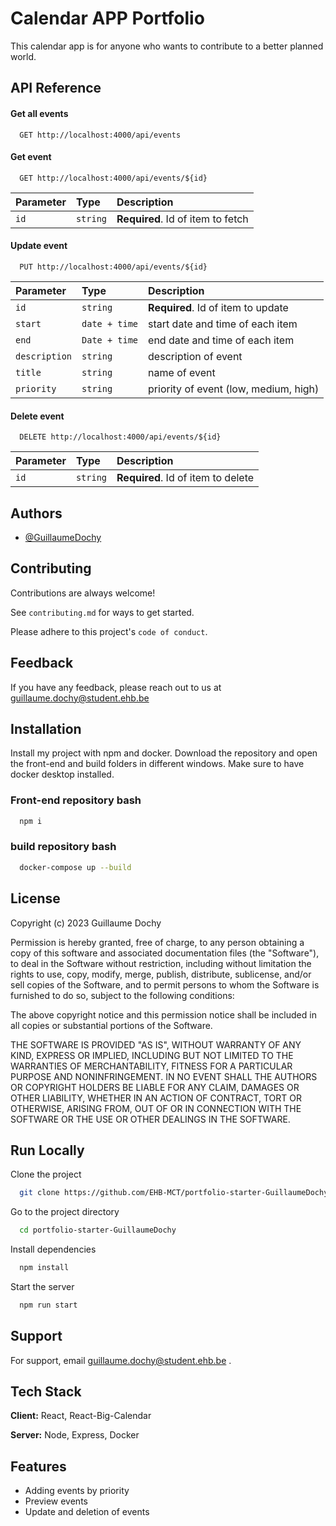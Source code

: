 
# Calendar APP Portfolio
This calendar app is for anyone who wants to contribute to a better planned world.

## API Reference

#### Get all events

```http
  GET http://localhost:4000/api/events
```


#### Get event

```http
  GET http://localhost:4000/api/events/${id}
```

| Parameter | Type     | Description                       |
| :-------- | :------- | :-------------------------------- |
| `id`      | `string` | **Required**. Id of item to fetch |

#### Update event

```http
  PUT http://localhost:4000/api/events/${id}
```

| Parameter     | Type          | Description                           |
| :------------ | :------------ | :------------------------------------ |
| `id`          | `string`      | **Required**. Id of item to update    |
| `start`       | `date + time` | start date and time of each item      |
| `end`         | `Date + time` | end date and time of each item        |
| `description` | `string`      | description of event                  |
| `title`       | `string`      | name of event                         |
| `priority`    | `string`      | priority of event (low, medium, high) |

#### Delete event

```http
  DELETE http://localhost:4000/api/events/${id}
```

| Parameter | Type     | Description                        |
| :-------- | :------- | :--------------------------------- |
| `id`      | `string` | **Required**. Id of item to delete |

## Authors

- [@GuillaumeDochy](https://github.com/GuillaumeDochy)
## Contributing

Contributions are always welcome!

See `contributing.md` for ways to get started.

Please adhere to this project's `code of conduct`.


## Feedback

If you have any feedback, please reach out to us at guillaume.dochy@student.ehb.be


## Installation

Install my project with npm and docker. Download the repository and open the front-end and build folders in different windows. Make sure to have docker desktop installed.

### Front-end repository bash
```bash
  npm i
```
### build repository bash
```bash
  docker-compose up --build
```
## License

Copyright (c) 2023 Guillaume Dochy

Permission is hereby granted, free of charge, to any person obtaining a copy
of this software and associated documentation files (the "Software"), to deal
in the Software without restriction, including without limitation the rights
to use, copy, modify, merge, publish, distribute, sublicense, and/or sell
copies of the Software, and to permit persons to whom the Software is
furnished to do so, subject to the following conditions:

The above copyright notice and this permission notice shall be included in all
copies or substantial portions of the Software.

THE SOFTWARE IS PROVIDED "AS IS", WITHOUT WARRANTY OF ANY KIND, EXPRESS OR
IMPLIED, INCLUDING BUT NOT LIMITED TO THE WARRANTIES OF MERCHANTABILITY,
FITNESS FOR A PARTICULAR PURPOSE AND NONINFRINGEMENT. IN NO EVENT SHALL THE
AUTHORS OR COPYRIGHT HOLDERS BE LIABLE FOR ANY CLAIM, DAMAGES OR OTHER
LIABILITY, WHETHER IN AN ACTION OF CONTRACT, TORT OR OTHERWISE, ARISING FROM,
OUT OF OR IN CONNECTION WITH THE SOFTWARE OR THE USE OR OTHER DEALINGS IN THE
SOFTWARE.


## Run Locally

Clone the project

```bash
  git clone https://github.com/EHB-MCT/portfolio-starter-GuillaumeDochy.git
```

Go to the project directory

```bash
  cd portfolio-starter-GuillaumeDochy
```

Install dependencies

```bash
  npm install
```

Start the server

```bash
  npm run start
```


## Support

For support, email guillaume.dochy@student.ehb.be .


## Tech Stack

**Client:** React, React-Big-Calendar

**Server:** Node, Express, Docker


## Features

- Adding events by priority
- Preview events
- Update and deletion of events

